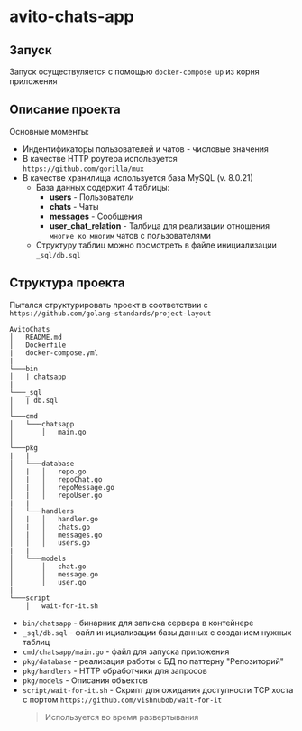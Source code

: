 # avito-chats-app
## Запуск
Запуск осуществуляется с помощью ```docker-compose up``` из корня приложения
## Описание проекта
Основные моменты:
- Индентификаторы пользователей и чатов - числовые значения
- В качестве HTTP роутера используется ```https://github.com/gorilla/mux```
- В качестве хранилища используется база MySQL (v. 8.0.21)
  + База данных содержит 4 таблицы:
    * **users** - Пользователи
    * **chats** - Чаты 
    * **messages** - Сообщения
    * **user_chat_relation** - Талбица для реализации отношения `многие ко многим` чатов с пользователями
  + Структуру таблиц можно посмотреть в файле инициализации ```_sql/db.sql```
  
## Структура проекта
Пытался структурировать проект в соответствии с ```https://github.com/golang-standards/project-layout```
```
AvitoChats
│   README.md
│   Dockerfile
|   docker-compose.yml
|
└───bin
│   | chatsapp
|
└───_sql
│   | db.sql
│
└───cmd
│   └───chatsapp
│       │   main.go
│   
└───pkg
|   |
│   └───database
│   |   │   repo.go
│   |   │   repoChat.go
│   |   │   repoMessage.go
│   |   │   repoUser.go
|   |
│   └───handlers
│   |   │   handler.go
│   |   │   chats.go
│   |   │   messages.go
│   |   │   users.go
|   |
│   └───models
│       │   chat.go
│       │   message.go
│       │   user.go
|
└───script
    │   wait-for-it.sh
```

- ```bin/chatsapp``` - бинарник для записка сервера в контейнере
- ```_sql/db.sql``` - файл инициализации базы данных с созданием нужных таблиц
- ```cmd/chatsapp/main.go``` - файл для запуска приложения
- ```pkg/database``` - реализация работы с БД по паттерну "Репозиторий"
- ```pkg/handlers``` - HTTP обработчики для запросов
- ```pkg/models``` - Описания объектов
- ```script/wait-for-it.sh``` - Скрипт для ожидания доступности TCP хоста с портом ```https://github.com/vishnubob/wait-for-it```
  > Используется во время развертывания
